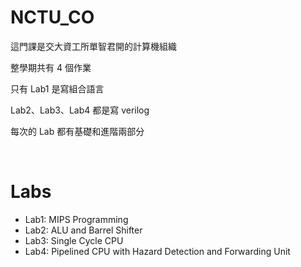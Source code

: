 NCTU_CO
===
這門課是交大資工所單智君開的計算機組織

整學期共有 4 個作業

只有 Lab1 是寫組合語言

Lab2、Lab3、Lab4 都是寫 verilog

每次的 Lab 都有基礎和進階兩部分

&emsp;

Labs
===
- Lab1: MIPS Programming
- Lab2: ALU and Barrel Shifter
- Lab3: Single Cycle CPU
- Lab4: Pipelined CPU with Hazard Detection and Forwarding Unit